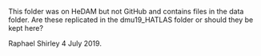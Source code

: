 This folder was on HeDAM but not GitHub and contains files in the data folder. Are these replicated in the dmu19_HATLAS folder or should they be kept here?

Raphael Shirley 4 July 2019.
